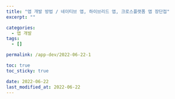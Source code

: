 ```yaml
---
title: "앱 개발 방법 / 네이티브 앱, 하이브리드 앱, 크로스플랫폼 앱 장단접"
excerpt: ""

categories:
  - 앱 개발
tags:
  - []

permalink: /app-dev/2022-06-22-1

toc: true
toc_sticky: true

date: 2022-06-22
last_modified_at: 2022-06-22
---
```


## 